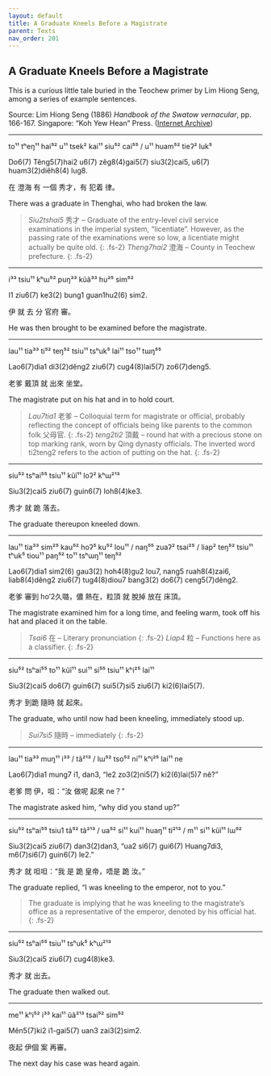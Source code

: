 ```yaml
---
layout: default
title: A Graduate Kneels Before a Magistrate
parent: Texts
nav_order: 201
---
```


A Graduate Kneels Before a Magistrate
-------------------------------------

This is a curious little tale buried in the Teochew primer by Lim Hiong Seng, among a series of example sentences.

Source: Lim Hiong Seng (1886) _Handbook of the Swatow vernacular_, pp. 166-167. Singapore: “Koh Yew Hean” Press. ([Internet Archive](http://www.archive.org/details/cu31924023551306))

<hr />

to¹¹ tʰeŋ¹¹ hai⁵² u¹¹ tsek² kai¹¹ siu⁵² cai⁵⁵ / u¹¹ huam⁵² tieʔ² luk⁵

Do6(7) Têng5(7)hai2 u6(7) zêg8(4)gai5(7) siu3(2)cai5, u6(7) huam3(2)diêh8(4) lug8.

在 澄海 有 一個 秀才，有 犯着 律。

There was a graduate in Thenghai, who had broken the law.

> *Siu2tshai5* 秀才 – Graduate of the entry-level civil service examinations in the imperial system, “licentiate”. However, as the passing rate of the examinations were so low, a licentiate might actually be quite old.
{: .fs-2}
> *Theng7hai2* 澄海 – County in Teochew prefecture.
{: .fs-2}

<hr />

i³³ tsiu¹¹ kʰɯ⁵² puŋ³³ kũã³³ hu²⁵ sim⁵²

I1 ziu6(7) ke3(2) bung1 guan1hu2(6) sim2.

伊 就 去 分 官府 審。

He was then brought to be examined before the magistrate.

<hr />

lau¹¹ tia³³ ti⁵² teŋ⁵² tsiu¹¹ tsʰuk⁵ lai¹¹ tso¹¹ tɯŋ⁵⁵

Lao6(7)dia1 di3(2)dêng2 ziu6(7) cug4(8)lai5(7) zo6(7)deng5.

老爹 戴頂 就 出來 坐堂。

The magistrate put on his hat and in to hold court.

> *Lau7tia1* 老爹 – Colloquial term for magistrate or official, probably reflecting the concept of officials being like parents to the common folk 父母官.
{: .fs-2}
> *teng2ti2* 頂戴 – round hat with a precious stone on top marking rank, worn by Qing dynasty officials. The inverted word ti2teng2 refers to the action of putting on the hat.
{: .fs-2}

<hr />

siu⁵² tsʰai⁵⁵ tsiu¹¹ kũĩ¹¹ loʔ² kʰɯ²¹³

Siu3(2)cai5 ziu6(7) guin6(7) loh8(4)ke3.

秀才 就 跪 落去。

The graduate thereupon kneeled down.

<hr />

lau¹¹ tia³³ sim²⁵ kau⁵² hoʔ⁵ ku⁵² lou¹¹ / naŋ⁵⁵ zuaʔ² tsai²⁵ / liap² teŋ⁵² tsiu¹¹ tʰuk⁵ tiou¹¹ paŋ⁵² to¹¹ tsʰɯŋ¹¹ teŋ⁵²

Lao6(7)dia1 sim2(6) gau3(2) hoh4(8)gu2 lou7, nang5 ruah8(4)zai6, liab8(4)dêng2 ziu6(7) tug4(8)diou7 bang3(2) do6(7) ceng5(7)dêng2.

老爹 審到 ho’2久𡀔，儂 熱在，粒頂 就 脫掉 放在 床頂。

The magistrate examined him for a long time, and feeling warm, took off his hat and placed it on the table.

> *Tsai6* 在 – Literary pronunciation
{: .fs-2}
> *Liap4* 粒 – Functions here as a classifier.
{: .fs-2}

<hr />

siu⁵² tsʰai⁵⁵ to¹¹ kũĩ¹¹ sui¹¹ si⁵⁵ tsiu¹¹ kʰi²⁵ lai¹¹

Siu3(2)cai5 do6(7) guin6(7) sui5(7)si5 ziu6(7) ki2(6)lai5(7).

秀才 到跪 隨時 就 起來。

The graduate, who until now had been kneeling, immediately stood up.

> *Sui7si5* 隨時 – immediately
{: .fs-2}

<hr />

lau¹¹ tia³³ muŋ¹¹ i³³ / tã²¹³ / lɯ⁵² tso⁵² ni¹¹ kʰi²⁵ lai¹¹ ne

Lao6(7)dia1 mung7 i1, dan3, “le2 zo3(2)ni5(7) ki2(6)lai(5)7 nê?”

老爹 問 伊，呾：“汝 做呢 起來 ne？”

The magistrate asked him, “why did you stand up?”

<hr />

siu⁵² tsʰai⁵⁵ tsiu1 tã⁵² tã²¹³ / ua⁵² si¹¹ kui¹¹ huaŋ¹¹ ti²¹³ / m¹¹ si¹¹ kũĩ¹¹ lɯ⁵²

Siu3(2)cai5 ziu6(7) dan3(2)dan3, “ua2 si6(7) gui6(7) Huang7di3, m6(7)si6(7) guin6(7) le2.”

秀才 就 呾呾：“我 是 跪 皇帝，唔是 跪 汝。”

The graduate replied, “I was kneeling to the emperor, not to you.”

> The graduate is implying that he was kneeling to the magistrate’s office as a representative of the emperor, denoted by his official hat.
{: .fs-2}

<hr />

siu⁵² tsʰai⁵⁵ tsiu¹¹ tsʰuk⁵ kʰɯ²¹³

Siu3(2)cai5 ziu6(7) cug4(8)ke3.

秀才 就 出去。

The graduate then walked out.

<hr />

me¹¹ kʰi⁵² i³³ kai¹¹ ũã²¹³ tsai⁵² sim⁵²

Mên5(7)ki2 i1-gai5(7) uan3 zai3(2)sim2.

夜起 伊個 案 再審。

The next day his case was heard again.
